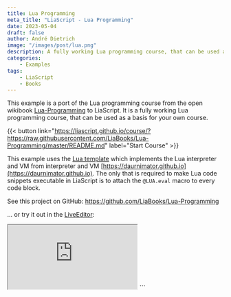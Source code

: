 ```yaml
---
title: Lua Programming
meta_title: "LiaScript - Lua Programming"
date: 2023-05-04
draft: false
author: André Dietrich
image: "/images/post/lua.png"
description: A fully working Lua programming course, that can be used as a basis for your own course.
categories:
    - Examples
tags: 
    - LiaScript
    - Books
---
```


This example is a port of the Lua programming course from the open wikibook [Lua-Programming](https://en.wikibooks.org/wiki/Lua_Programming) to LiaScript. It is a fully working Lua programming course, that can be used as a basis for your own course.

{{< button link="https://liascript.github.io/course/?https://raw.githubusercontent.com/LiaBooks/Lua-Programming/master/README.md" label="Start Course" >}}

This example uses the [Lua template](https://github.com/liaTemplates/Lua) which implements the Lua interpreter and VM from interpreter and VM [https://daurnimator.github.io](https://daurnimator.github.io). The only that is required to make Lua code snippets executable in LiaScript is to attach the `@LUA.eval` macro to every code block.

See this project on GitHub: https://github.com/LiaBooks/Lua-Programming

... or try it out in the [LiveEditor](https://liascript.github.io/LiveEditor/?/show/file/https://raw.githubusercontent.com/LiaBooks/Lua-Programming/master/README.md):

<iframe class="liveeditor" src="https://liascript.github.io/LiveEditor/?/show/file/https://raw.githubusercontent.com/LiaBooks/Lua-Programming/master/README.md"></iframe>
```
